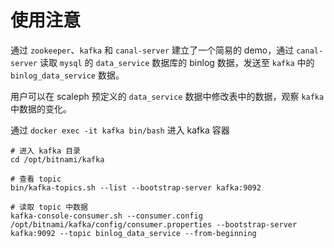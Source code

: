 # 使用注意

通过 `zookeeper`、`kafka` 和 `canal-server` 建立了一个简易的 demo，通过 `canal-server` 读取 `mysql` 的 `data_service` 数据库的 binlog 数据，发送至 `kafka` 中的 `binlog_data_service` 数据。

用户可以在 scaleph 预定义的 `data_service` 数据中修改表中的数据，观察 `kafka` 中数据的变化。

通过 `docker exec -it kafka bin/bash` 进入 kafka 容器

```shell
# 进入 kafka 目录
cd /opt/bitnami/kafka

# 查看 topic
bin/kafka-topics.sh --list --bootstrap-server kafka:9092

# 读取 topic 中数据
kafka-console-consumer.sh --consumer.config /opt/bitnami/kafka/config/consumer.properties --bootstrap-server kafka:9092 --topic binlog_data_service --from-beginning
```

